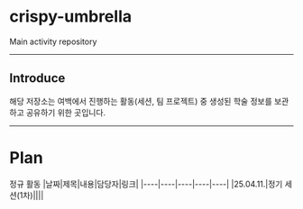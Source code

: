 # crispy-umbrella

Main activity repository

----

## Introduce 

  해당 저장소는 여백에서 진행하는 활동(세션, 팀 프로젝트) 중 생성된 학술 정보를 보관하고 공유하기 위한 곳입니다. 
  
----

# Plan

  정규 활동
  |날짜|제목|내용|담당자|링크|
  |----|----|----|----|----|
  |25.04.11.|정기 세션(1차)||||

